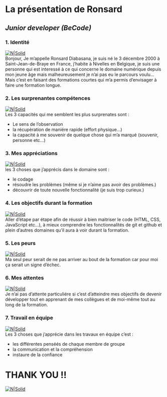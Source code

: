 <h1 class="code-line" data-line-start=0 data-line-end=1 ><a id="La_prsentation_de_Ronsard_0"></a>La présentation de Ronsard</h1>
<h2 class="code-line" data-line-start=1 data-line-end=2 ><a id="_Junior_developer_BeCode__1"></a><em>Junior developer (BeCode)</em></h2>
<h3 class="code-line" data-line-start=4 data-line-end=5 ><a id="1_Identit_4"></a>1. Identité</h3>
<p class="has-line-data" data-line-start="5" data-line-end="8"><a href="https://www.soluxions-magazine.com/gestion-identite-via-la-blockchain/"><img src="https://www.soluxions-magazine.com/wp-content/uploads/2019/07/FUJITSU.jpg.png" alt="N|Solid"></a><br>
Bonjour, Je m’appelle Ronsard Diabasana, je suis né le 3 décembre 2000 à Saint-Jean-de-Braye en France, j’habite à Nivelles en Belgique, je suis une personne qui est interessé à ce qui concerne le domaine numérique depuis mon jeune âge mais malheureusement je n’ai pas eu le parcours voulu…<br>
Mais c’est en faisant des formations courtes qui m’a permis d’envisager à faire une formation longue.</p>
<h3 class="code-line" data-line-start=9 data-line-end=10 ><a id="2_Les_surprenantes_comptences_9"></a>2. Les surprenantes compétences</h3>
<p class="has-line-data" data-line-start="10" data-line-end="12"><a href="https://www.francaisauthentique.com/anecdotes-surprenantes-langue-francaise/"><img src="https://www.francaisauthentique.com/wp-content/uploads/2023/10/anecdotes-surprenantes-sur-la-langue-francaise.jpg" alt="N|Solid"></a><br>
Les 3 capacités qui me semblent les plus surprenates sont :</p>
<ul>
<li class="has-line-data" data-line-start="12" data-line-end="13">Le sens de l’observation</li>
<li class="has-line-data" data-line-start="13" data-line-end="14">la récupèration de maniére rapide (effort physique…)</li>
<li class="has-line-data" data-line-start="14" data-line-end="16">la capacité à me souvenir de quelque chose qui m’a marqué (souvenir, personne etc…)</li>
</ul>
<h3 class="code-line" data-line-start=16 data-line-end=17 ><a id="3_Mes_apprciations_16"></a>3. Mes appréciations</h3>
<p class="has-line-data" data-line-start="17" data-line-end="19"><a href="https://www.ladepeche.fr/2019/01/30/songer-a-apprecier-les-bons-moments-au-lieu-de-les-immortaliser,7985187.php"><img src="https://images.ladepeche.fr/api/v1/images/view/5c51eda38fe56f25871aee36/large/image.jpg" alt="N|Solid"></a><br>
les 3 choses que j’apprécis dans le domaine sont :</p>
<ul>
<li class="has-line-data" data-line-start="19" data-line-end="20">le codage</li>
<li class="has-line-data" data-line-start="20" data-line-end="21">résoudre les problèmes (même si je n’aime pas avoir des problèmes.)</li>
<li class="has-line-data" data-line-start="21" data-line-end="23">découvrir de toute nouvelle fonctionnalité (je suis trop curieux.)</li>
</ul>
<h3 class="code-line" data-line-start=23 data-line-end=24 ><a id="4_Les_objectifs_durant_la_formation_23"></a>4. Les objectifs durant la formation</h3>
<p class="has-line-data" data-line-start="24" data-line-end="26"><a href="https://www.penserchanger.com/quels-objectifs-me-fixer-dans-la-vie/"><img src="https://www.penserchanger.com/wp-content/uploads/2016/08/objectifs-dans-la-vie.jpg" alt="N|Solid"></a><br>
Aller d’étape par étape afin de réussir à bien maitriser le code (HTML, CSS, JavaScript etc…), à mieux comprendre les fonctionnalités de git et github et plein d’autres domaines qu’il aura à voir durant la formation.</p>
<h3 class="code-line" data-line-start=27 data-line-end=28 ><a id="5_Les_peurs_27"></a>5. Les peurs</h3>
<p class="has-line-data" data-line-start="28" data-line-end="30"><a href="https://acsmquebec.org/blogue/2021/10/5/quest-ce-que-la-peur"><img src="https://acsmquebec.org/images/uploads/nouvelles/245/peur__large.jpg" alt="N|Solid"></a><br>
Ma seul peur serait de ne pas arriver au bout de la formation car pour moi ça serait un signe d’échec.</p>
<h3 class="code-line" data-line-start=31 data-line-end=32 ><a id="6_Mes_attentes_31"></a>6. Mes attentes</h3>
<p class="has-line-data" data-line-start="32" data-line-end="34"><a href="https://www.jobat.be/fr/art/les-principaux-espoirs-que-suscite-un-nouveau-job"><img src="https://static.jobat.be/uploadedImages/pictures/fleches-choix.jpg" alt="N|Solid"></a><br>
Je n’ai pas d’attente particuliére si c’est d’atteindre mes objectifs de devenir développer tout en apprenant de mes collègues et de moi-même tout au long de la formation.</p>
<h3 class="code-line" data-line-start=35 data-line-end=36 ><a id="7_Travail_en_quipe_35"></a>7. Travail en équipe</h3>
<p class="has-line-data" data-line-start="36" data-line-end="38"><a href="https://www.europe1.fr/sport/guerre-ouverte-en-espagne-apres-des-paiements-a-larbitrage-realises-par-le-fc-barcelone-4168320"><img src="https://resize-europe1.lanmedia.fr/r/622,311,forcex,center-middle/img/var/europe1/storage/images/europe1/sport/guerre-ouverte-en-espagne-apres-des-paiements-a-larbitrage-realises-par-le-fc-barcelone-4168320/59823289-1-fre-FR/Guerre-ouverte-en-Espagne-apres-des-paiements-a-l-arbitrage-realises-par-le-FC-Barcelone.jpg" alt="N|Solid"></a><br>
Les 3 choses que j’apprécie dans les travaux en équipe c’est :</p>
<ul>
<li class="has-line-data" data-line-start="38" data-line-end="39">les différentes penséés de chaque membre de groupe</li>
<li class="has-line-data" data-line-start="39" data-line-end="40">la communication et la compréhension</li>
<li class="has-line-data" data-line-start="40" data-line-end="42">instaure de la confiance</li>
</ul>
<h1 class="code-line" data-line-start=42 data-line-end=43 ><a id="THANK_YOU__42"></a>THANK YOU !!</h1>
<p class="has-line-data" data-line-start="43" data-line-end="44"><a href="https://giphy.com/search/all-america"><img src="https://media.giphy.com/media/pPdotSvw1ecOpZplZT/giphy.gif?cid=790b76111hpwaw9tao1rsu34xwzxj0oz6vublcgkmdlpginh&amp;ep=v1_gifs_search&amp;rid=giphy.gif&amp;ct=g" alt="N|Solid"></a></p>
